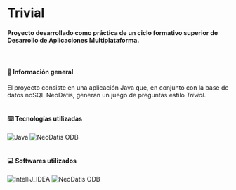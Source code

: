 # Trivial
#### Proyecto desarrollado como práctica de un ciclo formativo superior de Desarrollo de Aplicaciones Multiplataforma.<br/>
<br/>

#### 📜 Información general
El proyecto consiste en una aplicación Java que, en conjunto con la base de datos noSQL NeoDatis, generan un juego de preguntas estilo _Trivial_.
<br/><br/>
#### ⌨️ Tecnologías utilizadas
![Java](https://img.shields.io/badge/Java-ED8B00?style=for-the-badge&logo=openjdk&logoColor=white)
![NeoDatis ODB](https://img.shields.io/badge/NeoDatis_ODB-9dcccd?style=for-the-badge)
<br/><br/>
#### 💻 Softwares utilizados
![IntelliJ_IDEA](https://img.shields.io/badge/IntelliJ_IDEA-000000.svg?style=for-the-badge&logo=intellij-idea&logoColor=white)
![NeoDatis ODB](https://img.shields.io/badge/NeoDatis_ODB_Explorer-9dcccd?style=for-the-badge)
